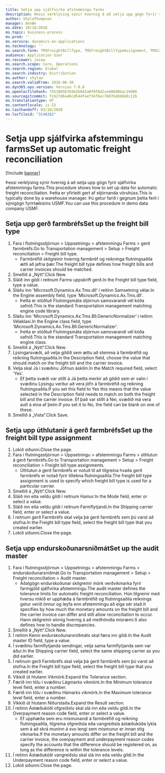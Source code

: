 ```yaml
---
title: Setja upp sjálfvirka afstemmingu farms
description: Þessi verklýsing sýnir hvernig á að setja upp gögn fyrir sjálfvirka afstemmingu farms.
author: ShylaThompson
manager: AnnBe
ms.date: 10/16/2018
ms.topic: business-process
ms.prod: ''
ms.service: dynamics-ax-applications
ms.technology: ''
ms.search.form: TMSFreightBillType, TMSFreightBillTypeAssignment, TMSCarrierCodeLookup, DefaultDashboard, TMSAuditMaster
audience: Application User
ms.reviewer: josaw
ms.search.scope: Core, Operations
ms.search.region: Global
ms.search.industry: Distribution
ms.author: shylaw
ms.search.validFrom: 2016-06-30
ms.dyn365.ops.version: Version 7.0.0
ms.openlocfilehash: 7551805b7b942b042a0f0f8d2ce408d0bac19d06
ms.sourcegitcommit: fcb27d6a46cd544feef34f6ec7607bdd46b0c12b
ms.translationtype: HT
ms.contentlocale: is-IS
ms.lasthandoff: 03/18/2020
ms.locfileid: "3146262"
---
```

# <a name="set-up-automatic-freight-reconciliation"></a><span data-ttu-id="5ab68-103">Setja upp sjálfvirka afstemmingu farms</span><span class="sxs-lookup"><span data-stu-id="5ab68-103">Set up automatic freight reconciliation</span></span>

[!include [banner](../../includes/banner.md)]

<span data-ttu-id="5ab68-104">Þessi verklýsing sýnir hvernig á að setja upp gögn fyrir sjálfvirka afstemmingu farms.</span><span class="sxs-lookup"><span data-stu-id="5ab68-104">This procedure shows how to set up data for automatic freight reconciliation.</span></span> <span data-ttu-id="5ab68-105">Þetta er yfirleitt gert af stjórnanda vöruhúss.</span><span class="sxs-lookup"><span data-stu-id="5ab68-105">This is typically done by a warehouse manager.</span></span> <span data-ttu-id="5ab68-106">Þú getur farið í gegnum þetta ferli í sýnigögn fyrirtækisins USMF.</span><span class="sxs-lookup"><span data-stu-id="5ab68-106">You can use this procedure in demo data company USMF.</span></span>


## <a name="set-up-the-freight-bill-type"></a><span data-ttu-id="5ab68-107">Setja upp gerð farmbréfs</span><span class="sxs-lookup"><span data-stu-id="5ab68-107">Set up the freight bill type</span></span>
1. <span data-ttu-id="5ab68-108">Fara í flutningsstjórnun > Uppsetningu > afstemmingu Farms > gerð farmbréfs.</span><span class="sxs-lookup"><span data-stu-id="5ab68-108">Go to Transportation management > Setup > Freight reconciliation > Freight bill type.</span></span>
    * <span data-ttu-id="5ab68-109">Farmbréfið skilgreinir hvernig farmbréf og reikninga flutningsaðila ætti að jafna þær.</span><span class="sxs-lookup"><span data-stu-id="5ab68-109">The freight bill type defines how freight bills and carrier invoices  should be matched.</span></span>  
2. <span data-ttu-id="5ab68-110">Smellið á „Nýtt“.</span><span class="sxs-lookup"><span data-stu-id="5ab68-110">Click New.</span></span>
3. <span data-ttu-id="5ab68-111">Sláið inn gildi í reitnum Farms uppskrift gerð.</span><span class="sxs-lookup"><span data-stu-id="5ab68-111">In the Freight bill type field, type a value.</span></span>
4. <span data-ttu-id="5ab68-112">Sláðu inn 'Microsoft.Dynamics.Ax.Tms.dll‘ í reitinn Samsetning vélar.</span><span class="sxs-lookup"><span data-stu-id="5ab68-112">In the Engine assembly field, type 'Microsoft.Dynamics.Ax.Tms.dll'.</span></span>
    * <span data-ttu-id="5ab68-113">Þetta er stöðluð Flutningsmáta stjórnun samsvarandi vél kóða safnið.</span><span class="sxs-lookup"><span data-stu-id="5ab68-113">This is the standard Transportation management matching engine code library.</span></span>  
5. <span data-ttu-id="5ab68-114">Sláðu inn 'Microsoft.Dynamics.Ax.Tms.Bll.GenericNormalizer‘ í reitinn Vélaklasi.</span><span class="sxs-lookup"><span data-stu-id="5ab68-114">In the Engine class field, type 'Microsoft.Dynamics.Ax.Tms.Bll.GenericNormalizer'.</span></span>
    * <span data-ttu-id="5ab68-115">Þetta er stöðluð Flutningsmáta stjórnun samsvarandi vél kóða safnið.</span><span class="sxs-lookup"><span data-stu-id="5ab68-115">This is the standard Transportation management matching engine class.</span></span>  
6. <span data-ttu-id="5ab68-116">Smellið á „Nýtt“.</span><span class="sxs-lookup"><span data-stu-id="5ab68-116">Click New.</span></span>
7. <span data-ttu-id="5ab68-117">Lýsingarsvæði, að velja gildið sem ættu að stemma á farmbréfið og reikning flutningsaðila.</span><span class="sxs-lookup"><span data-stu-id="5ab68-117">In the Description field, choose the value that should match on the freight bill and the carrier invoice.</span></span>  
8. <span data-ttu-id="5ab68-118">Velja skal Já í svæðinu Jöfnun áskilin.</span><span class="sxs-lookup"><span data-stu-id="5ab68-118">In the Match required field, select 'Yes'.</span></span>
    * <span data-ttu-id="5ab68-119">Ef þetta svæði var stillt á Já þetta merkir að gildið sem er valin í svæðinu Lýsingu verður að vera jöfn á farmbréfið og reikning flutningsaðila.</span><span class="sxs-lookup"><span data-stu-id="5ab68-119">If you set this field to Yes this means that the value selected in the Description field needs to match on both the freight bill and the carrier invoice.</span></span> <span data-ttu-id="5ab68-120">Ef það var stillt á Nei, svæðið má vera autt á eina af þeim.</span><span class="sxs-lookup"><span data-stu-id="5ab68-120">If you set it to No, the field can be blank on one of these.</span></span>  
9. <span data-ttu-id="5ab68-121">Smellið á „Vista“.</span><span class="sxs-lookup"><span data-stu-id="5ab68-121">Click Save.</span></span>

## <a name="set-up-the-freight-bill-type-assignment"></a><span data-ttu-id="5ab68-122">Setja upp úthlutanir á gerð farmbréfs</span><span class="sxs-lookup"><span data-stu-id="5ab68-122">Set up the freight bill type assignment</span></span>
1. <span data-ttu-id="5ab68-123">Lokið síðunni.</span><span class="sxs-lookup"><span data-stu-id="5ab68-123">Close the page.</span></span>
2. <span data-ttu-id="5ab68-124">Fara í flutningsstjórnun > Uppsetningu > afstemmingu Farms > úthlutun á gerð farmbréfs.</span><span class="sxs-lookup"><span data-stu-id="5ab68-124">Go to Transportation management > Setup > Freight reconciliation > Freight bill type assignments.</span></span>
    * <span data-ttu-id="5ab68-125">Úthlutun á gerð farmbréfs er notuð til að tilgreina hvaða gerð farmbréfs er notað fyrir tiltekna flutningsaðila.</span><span class="sxs-lookup"><span data-stu-id="5ab68-125">The freight bill type assignment is used to specify which freight bill type is used for a particular carrier.</span></span>   
3. <span data-ttu-id="5ab68-126">Smellið á „Nýtt“.</span><span class="sxs-lookup"><span data-stu-id="5ab68-126">Click New.</span></span>
4. <span data-ttu-id="5ab68-127">Sláið inn eða veldu gildi í reitnum Hamur.</span><span class="sxs-lookup"><span data-stu-id="5ab68-127">In the Mode field, enter or select a value.</span></span>
5. <span data-ttu-id="5ab68-128">Sláið inn eða veldu gildi í reitnum Farmflytjandi.</span><span class="sxs-lookup"><span data-stu-id="5ab68-128">In the Shipping carrier field, enter or select a value.</span></span>
6. <span data-ttu-id="5ab68-129">Í reitnum gerð Farmbréfs skal velja þá gerð farmbréfs sem þú varst að stofna.</span><span class="sxs-lookup"><span data-stu-id="5ab68-129">In the Freight bill type field, select the freight bill type that you created earlier.</span></span>
7. <span data-ttu-id="5ab68-130">Lokið síðunni.</span><span class="sxs-lookup"><span data-stu-id="5ab68-130">Close the page.</span></span>

## <a name="set-up-the-audit-master"></a><span data-ttu-id="5ab68-131">Setja upp endurskoðunarsniðmát</span><span class="sxs-lookup"><span data-stu-id="5ab68-131">Set up the audit master</span></span>
1. <span data-ttu-id="5ab68-132">Fara í flutningsstjórnun > Uppsetningu > afstemmingu Farms > endurskoðunarsniðmát.</span><span class="sxs-lookup"><span data-stu-id="5ab68-132">Go to Transportation management > Setup > Freight reconciliation > Audit master.</span></span>
    * <span data-ttu-id="5ab68-133">Aðalgögn endurskoðunar skilgreinir mörk verðvikmarka fyrir farmgjöld sjálfvirka afstemmingu.</span><span class="sxs-lookup"><span data-stu-id="5ab68-133">The audit master defines the tolerance limits for automatic freight reconciliation.</span></span> <span data-ttu-id="5ab68-134">Hún tilgreinir með hversu mikið er upphæða á farmbréfið og flutningsaðila reiknings getur verið önnur og leyfa enn afstemmingu að eiga sér stað.</span><span class="sxs-lookup"><span data-stu-id="5ab68-134">It specifies by how much the monetary amounts on the freight bill and the carrier invoice can differ and still allow reconciliation to occur.</span></span> <span data-ttu-id="5ab68-135">Hann skilgreinir einnig hvernig á að meðhöndla misræmi.</span><span class="sxs-lookup"><span data-stu-id="5ab68-135">It also defines how to handle discrepancies.</span></span>  
2. <span data-ttu-id="5ab68-136">Smellið á „Nýtt“.</span><span class="sxs-lookup"><span data-stu-id="5ab68-136">Click New.</span></span>
3. <span data-ttu-id="5ab68-137">Í reitinn Kenni endurskoðunarsniðmáts skal færa inn gildi.</span><span class="sxs-lookup"><span data-stu-id="5ab68-137">In the Audit master ID field, type a value.</span></span>
4. <span data-ttu-id="5ab68-138">Í svæðinu farmflytjanda sendingar, velja sama farmflytjanda sem var áður.</span><span class="sxs-lookup"><span data-stu-id="5ab68-138">In the Shipping carrier  field, select the same shipping carrier as you did earlier.</span></span>
5. <span data-ttu-id="5ab68-139">Í reitnum gerð Farmbréfs skal velja þá gerð farmbréfs sem þú varst að stofna.</span><span class="sxs-lookup"><span data-stu-id="5ab68-139">In the Freight bill type field, select the freight bill type that you created earlier.</span></span>
6. <span data-ttu-id="5ab68-140">Víkkið út hlutann Vikmörk.</span><span class="sxs-lookup"><span data-stu-id="5ab68-140">Expand the Tolerance section.</span></span>
7. <span data-ttu-id="5ab68-141">Færið inn tölu í svæðinu Lágmarks vikmörk.</span><span class="sxs-lookup"><span data-stu-id="5ab68-141">In the Minimum tolerance level field, enter a number.</span></span>
8. <span data-ttu-id="5ab68-142">Færið inn tölu í svæðinu Hámarks vikmörk.</span><span class="sxs-lookup"><span data-stu-id="5ab68-142">In the Maximum tolerance level field, enter a number.</span></span>
9. <span data-ttu-id="5ab68-143">Víkkið út hlutann Niðurstaða.</span><span class="sxs-lookup"><span data-stu-id="5ab68-143">Expand the Result section.</span></span>
10. <span data-ttu-id="5ab68-144">Í reitinn Ástæðukóði ofgreiðslu skal slá inn eða veldu gildi.</span><span class="sxs-lookup"><span data-stu-id="5ab68-144">In the Overpayment reason code field, enter or select a value.</span></span>
    * <span data-ttu-id="5ab68-145">Ef upphæða sem eru mismunandi á farmbréfið og reikning flutningsaðila, tilgreina ofgreiðsla eða vangreiðsla ástæðukóða lykla sem á að skrá muninn á svo lengi sem mismunur er innan stig vikmarka.</span><span class="sxs-lookup"><span data-stu-id="5ab68-145">If the monetary amounts differ on the freight bill and the carrier invoice, the overpayment and underpayment reason codes specify the accounts that the difference should be registered on, as long as the difference is within the tolerance levels.</span></span>  
11. <span data-ttu-id="5ab68-146">Í reitinn Ástæðukóði vangreiðslu skal slá inn eða veldu gildi.</span><span class="sxs-lookup"><span data-stu-id="5ab68-146">In the Underpayment reason code field, enter or select a value.</span></span>
12. <span data-ttu-id="5ab68-147">Lokið síðunni.</span><span class="sxs-lookup"><span data-stu-id="5ab68-147">Close the page.</span></span>

